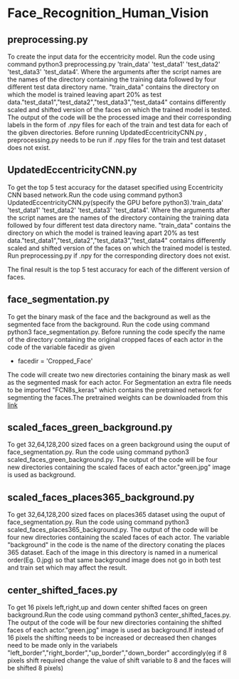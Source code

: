 # Face_Recognition_Human_Vision

## preprocessing.py
To create the input data for the eccentricity model. Run the code using command python3 preprocessing.py 'train_data' 'test_data1' 'test_data2' 'test_data3' 'test_data4'. Where the arguments after the script names are the names of the directory containing the training data followed by four different test data directory name. "train_data" contains the directory on which the model is trained leaving apart 20% as test data."test_data1","test_data2","test_data3","test_data4" contains differently scaled and shifted  version of the faces on which the trained model is tested. The output of the code will be the processed image and their corresponding labels in the form of .npy files for each of the train and test data for each of the gibven directories. Before running UpdatedEccentricityCNN.py , preprocessing.py needs to be run if .npy files for the train and test dataset does not exist.

## UpdatedEccentricityCNN.py 
To get the top 5 test accuracy for the dataset specified using Eccentricity CNN based network.Run the code using command python3 UpdatedEccentricityCNN.py(specify the GPU before python3).'train_data' 'test_data1' 'test_data2' 'test_data3' 'test_data4'. Where the arguments after the script names are the names of the directory containing the training data followed by four different test data directory name. "train_data" contains the directory on which the model is trained leaving apart 20% as test data."test_data1","test_data2","test_data3","test_data4" contains differently scaled and shifted  version of the faces on which the trained model is tested. Run preprocessing.py if .npy for the corresponding directory does not exist.

The final result is the top 5 test accuracy for each of the different version of faces.

## face_segmentation.py
To get the binary mask of the face and the background as well as the segmented face from the background. Run the code using command python3 face_segmentation.py. Before running the code specify the name of the directory containing the original cropped faces of each actor in the code of the variable facedir as given
- facedir = 'Cropped_Face'

The code will create two new directories containing the binary mask as well as the segmented mask for each actor.
For Segmentation an extra file needs to be imported "FCN8s_keras" which contains the pretrained network for segmenting the faces.The pretrained weights can be downloaded from this [link](https://drive.google.com/ucid=1alyR6uv4CHt1WhykiQIiK5MZir7HSOUU&export=download) 

## scaled_faces_green_background.py
To get 32,64,128,200 sized faces on a green background using the ouput of face_segmentation.py. Run the code using command python3 scaled_faces_green_background.py. The output of the code will be four new directories containing the scaled faces of each actor."green.jpg" image is used as background.

## scaled_faces_places365_background.py
To get 32,64,128,200 sized faces on places365 dataset using the ouput of face_segmentation.py. Run the code using command python3 scaled_faces_places365_background.py. The output of the code will be four new directories containing the scaled faces of each actor. The variable "background" in the code is the name of the directory conating the places 365 dataset. Each of the image in this directory is named in a numerical order(Eg. 0.jpg) so that same background image does not go in both test and train set which may affect the result.

## center_shifted_faces.py
To get 16 pixels left,right,up and down center shifted faces on green background.Run the code using command python3 center_shifted_faces.py. The output of the code will be four new directories containing the shifted faces of each actor."green.jpg" image is used as background.If instead of 16 pixels the shifting needs to be increased or decreased then changes need to be made only in the variabels "left_border","right_border","up_border","down_border" accordingly(eg if 8 pixels shift required change the value of shift variable to 8 and the faces will be shifted 8 pixels)
